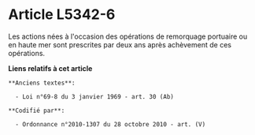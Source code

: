 # Article L5342-6

Les actions nées à l'occasion des opérations de remorquage portuaire ou en haute mer sont prescrites par deux ans après
achèvement de ces opérations.

**Liens relatifs à cet article**

	**Anciens textes**:

	  - Loi n°69-8 du 3 janvier 1969 - art. 30 (Ab)

	**Codifié par**:

	  - Ordonnance n°2010-1307 du 28 octobre 2010 - art. (V)
